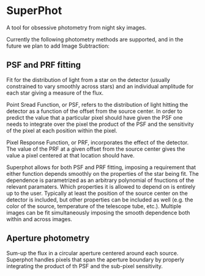 
SuperPhot
=========

A tool for obsessive photometry from night sky images.

Currently the following photometry methods are supported, and in the future we
plan to add Image Subtraction:

PSF and PRF fitting
-------------------

Fit for the distribution of light from a star on the detector (usually
constrained to vary smoothly across stars) and an individual amplitude for each
star giving a measure of the flux.

Point Sread Function, or PSF, refers to the distribution of light hitting the
detector as a function of the offset from the source center. In order to predict
the value that a particular pixel should have given the PSF one needs to
integrate over the pixel the product of the PSF and the sensitivity of the pixel
at each position within the pixel.

Pixel Response Function, or PRF, incorporates the effect of the detector. The
value of the PRF at a given offset from the source center gives the value a
pixel centered at that location should have. 

Superphot allows for both PSF and PRF fitting, imposing a requirement that
either function depends smoothly on the properties of the star being fit. The
dependence is parametrized as an arbitrary polynomial of fnuctions of the
relevant paramaters. Which properties it is allowed to depend on is entirely up
to the user. Typically at least the position of the source center on the
detector is included, but other properties can be included as well (e.g. the
color of the source, temperature of the telescope tube, etc.). Multiple images
can be fit simultaneously imposing the smooth dependence both within and across
images.

Aperture photometry
-------------------

Sum-up the flux in a circular aperture centered around each source. Superphot
handles pixels that span the aperture boundary by properly integrating the
product of th PSF and the sub-pixel sensitivity.
